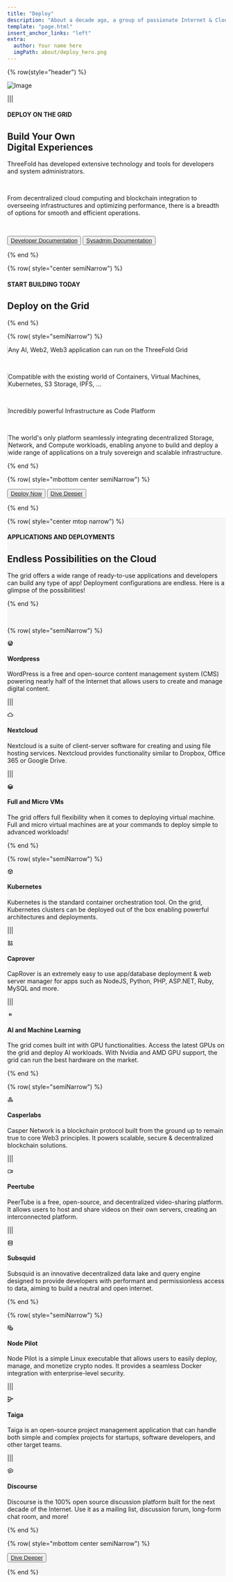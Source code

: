 ```yaml
---
title: "Deploy"
description: "About a decade ago, a group of passionate Internet & Cloud veterans came together to build a system." # quotation marks to allow colons where used
template: "page.html"
insert_anchor_links: "left"
extra:
  author: Your name here
  imgPath: about/deploy_hero.png
---
```


<!-- section 1 (header) -->
<div class="container mx-auto">

{% row(style="header") %} 

![Image](deploy_hero.png#mx-auto)

|||

#### <span class="text-xl subtitle">DEPLOY ON THE GRID</span>

## **Build <span class="blue">Your Own</span><br> Digital Experiences**

ThreeFold has developed extensive technology and tools for <span class="blue">developers</span> and <span class="blue">system administrators.</span>

<br>

From decentralized cloud computing and blockchain integration to overseeing infrastructures and optimizing performance, there is a breadth of options for smooth and efficient operations.

<br>

<button class="green">[Developer Documentation](https://manual.grid.tf/documentation/developers/developers.html)</button> 
<button class="blue_b">[Sysadmin Documentation](https://manual.grid.tf/documentation/system_administrators/system_administrators.html)</button>


{% end %}




<!-- section 2 Deploy -->

{% row( style="center semiNarrow") %}

#### <span class="blue">START BUILDING TODAY</span>

## **Deploy on the Grid**

{% end %}

{% row( style="semiNarrow") %}

<p class="bg-gray-50 p-2 road_border">Any AI, Web2, Web3 application can run on the ThreeFold Grid</p>

<br>

<p class="bg-gray-50 p-2 road_border">Compatible with the existing world of Containers, Virtual Machines, Kubernetes, S3 Storage, IPFS, ...</p>

<br>

<p class="bg-gray-50 p-2 road_border">Incredibly powerful Infrastructure as Code Platform</p>

<br>

<p class="bg-gray-50 p-2 road_border">The world's only platform seamlessly integrating decentralized Storage, Network, and Compute workloads, enabling anyone to build and deploy a wide range of applications on a truly sovereign and scalable infrastructure.</p>

{% end %}


{% row( style="mbottom center semiNarrow") %}

<button class="green">[Deploy Now](https://dashboard.grid.tf)</button> 
<button class="blue_b">[Dive Deeper](https://manual.grid.tf/documentation/dashboard/deploy/applications.html)</button>


{% end %}


</div>





<!-- section 2 Endless -->


<div style="background-color:#F6F6F6">

<div class="container mx-auto">


{% row( style="center mtop narrow") %}

#### <span class="green_text uppercase">APPLICATIONS AND DEPLOYMENTS</span>

## **Endless Possibilities on the Cloud**

The grid offers a wide range of ready-to-use applications and developers can build any type of app! Deployment configurations are endless. Here is a glimpse of the possibilities!

{% end %}

<br>

{% row( style="semiNarrow") %}

<div class="key_card rounded_img border-2 rounded-lg p-4 bg-white shadow-lg">

<svg class="blue h-10 w-10 mb-4 text-primary" data-icon="tabler:brand-wordpress" height="1em" viewBox="0 0 24 24" width="1em"><symbol id="ai:tabler:brand-wordpress"><g fill="none" stroke="currentColor" stroke-linecap="round" stroke-linejoin="round" stroke-width="2"><path d="M9.5 9h3M4 9h2.5M11 9l3 11l4-9M5.5 9L9 20l3-7m6-2c.177-.528 1-1.364 1-2.5c0-1.78-.776-2.5-1.875-2.5C16.227 6 16 6.812 16 7.429c0 1.83 2 2.058 2 3.571"></path><path d="M3 12a9 9 0 1 0 18 0a9 9 0 1 0-18 0"></path></g></symbol><use xlink:href="#ai:tabler:brand-wordpress"></use></svg>


#### **<span class="text-xl">Wordpress</span>**


<p class="text-base mt-1 leading-snug">WordPress is a free and open-source content management system (CMS) powering nearly half of the Internet that allows users to create and manage digital content.</p>


</div>

|||

<div class="key_card rounded_img border-2 rounded-lg p-4 bg-white shadow-lg">

<svg class="blue h-10 w-10 mb-4 text-primary" data-icon="tabler:cloud" height="1em" viewBox="0 0 24 24" width="1em"><symbol id="ai:tabler:cloud"><path d="M6.657 18C4.085 18 2 15.993 2 13.517s2.085-4.482 4.657-4.482c.393-1.762 1.794-3.2 3.675-3.773c1.88-.572 3.956-.193 5.444 1c1.488 1.19 2.162 3.007 1.77 4.769h.99c1.913 0 3.464 1.56 3.464 3.486s-1.551 3.487-3.465 3.487H6.657" fill="none" stroke="currentColor" stroke-linecap="round" stroke-linejoin="round" stroke-width="2"></path></symbol><use xlink:href="#ai:tabler:cloud"></use></svg>


#### **<span class="text-xl">Nextcloud</span>**


<p class="text-base mt-1 leading-snug">Nextcloud is a suite of client-server software for creating and using file hosting services. Nextcloud provides functionality similar to Dropbox, Office 365 or Google Drive.</p>


</div>

|||

<div class="key_card rounded_img border-2 rounded-lg p-4 bg-white shadow-lg">

<svg class="blue  h-10 w-10 mb-4 text-primary" data-icon="tabler:brand-databricks" height="1em" viewBox="0 0 24 24" width="1em"><symbol id="ai:tabler:brand-databricks"><path d="m3 17l9 5l9-5v-3l-9 5l-9-5v-3l9 5l9-5V8l-9 5l-9-5l9-5l5.418 3.01" fill="none" stroke="currentColor" stroke-linecap="round" stroke-linejoin="round" stroke-width="2"></path></symbol><use xlink:href="#ai:tabler:brand-databricks"></use></svg>


#### **<span class="text-xl">Full and Micro VMs</span>**


<p class="text-base mt-1 leading-snug">The grid offers full flexibility when it comes to deploying virtual machine. Full and micro virtual machines are at your commands to deploy simple to advanced workloads!</p>


</div>

{% end %}

{% row( style="semiNarrow") %}

<div class="key_card rounded_img border-2 rounded-lg p-4 bg-white shadow-lg">

<svg class="blue h-10 w-10 mb-4 text-primary" data-icon="tabler:box" height="1em" viewBox="0 0 24 24" width="1em"><symbol id="ai:tabler:box"><path d="m12 3l8 4.5v9L12 21l-8-4.5v-9zm0 9l8-4.5M12 12v9m0-9L4 7.5" fill="none" stroke="currentColor" stroke-linecap="round" stroke-linejoin="round" stroke-width="2"></path></symbol><use xlink:href="#ai:tabler:box"></use></svg>


#### **<span class="text-xl">Kubernetes</span>**


<p class="text-base mt-1 leading-snug">Kubernetes is the standard container orchestration tool. On the grid, Kubernetes clusters can be deployed out of the box enabling powerful architectures and deployments.</p>

</div>

|||

<div class="key_card rounded_img border-2 rounded-lg p-4 bg-white shadow-lg">

<svg class="blue h-10 w-10 mb-4 text-primary" data-icon="tabler:apps" height="1em" viewBox="0 0 24 24" width="1em"><symbol id="ai:tabler:apps"><path d="M4 5a1 1 0 0 1 1-1h4a1 1 0 0 1 1 1v4a1 1 0 0 1-1 1H5a1 1 0 0 1-1-1zm0 10a1 1 0 0 1 1-1h4a1 1 0 0 1 1 1v4a1 1 0 0 1-1 1H5a1 1 0 0 1-1-1zm10 0a1 1 0 0 1 1-1h4a1 1 0 0 1 1 1v4a1 1 0 0 1-1 1h-4a1 1 0 0 1-1-1zm0-8h6m-3-3v6" fill="none" stroke="currentColor" stroke-linecap="round" stroke-linejoin="round" stroke-width="2"></path></symbol><use xlink:href="#ai:tabler:apps"></use></svg>


#### **<span class="text-xl">Caprover</span>**


<p class="text-base mt-1 leading-snug">CapRover is an extremely easy to use app/database deployment & web server manager for apps such as NodeJS, Python, PHP, ASP.NET, Ruby, MySQL and more.</p>


</div>

|||

<div class="key_card rounded_img border-2 rounded-lg p-4 bg-white shadow-lg">

<svg class="blue h-10 w-10 mb-4 text-primary" data-icon="tabler:ai" height="1em" viewBox="0 0 24 24" width="1em"><symbol id="ai:tabler:ai"><path d="M8 16v-6a2 2 0 1 1 4 0v6m-4-3h4m4-5v8" fill="none" stroke="currentColor" stroke-linecap="round" stroke-linejoin="round" stroke-width="2"></path></symbol><use xlink:href="#ai:tabler:ai"></use></svg>


#### **<span class="text-xl">AI and Machine Learning</span>**


<p class="text-base mt-1 leading-snug">The grid comes built int with GPU functionalities. Access the latest GPUs on the grid and deploy AI workloads. With Nvidia and AMD GPU support, the grid can run the best hardware on the market.</p>


</div>

{% end %}


{% row( style="semiNarrow") %}

<div class="key_card rounded_img border-2 rounded-lg p-4 bg-white shadow-lg">

<svg class="blue h-10 w-10 mb-4 text-primary" data-icon="tabler:webhook" height="1em" viewBox="0 0 24 24" width="1em"><symbol id="ai:tabler:webhook"><g fill="none" stroke="currentColor" stroke-linecap="round" stroke-linejoin="round" stroke-width="2"><path d="M4.876 13.61A4 4 0 1 0 11 17h6"></path><path d="M15.066 20.502A4 4 0 1 0 17 13c-.706 0-1.424.179-2 .5L12 8"></path><path d="M16 8a4 4 0 1 0-8 0c0 1.506.77 2.818 2 3.5L7 17"></path></g></symbol><use xlink:href="#ai:tabler:webhook"></use></svg>


#### **<span class="text-xl">Casperlabs</span>**


<p class="text-base mt-1 leading-snug">Casper Network is a blockchain protocol built from the ground up to remain true to core Web3 principles. It powers scalable, secure & decentralized blockchain solutions.</p>


</div>

|||

<div class="key_card rounded_img border-2 rounded-lg p-4 bg-white shadow-lg">

<svg class="blue h-10 w-10 mb-4 text-primary" data-icon="tabler:video" height="1em" viewBox="0 0 24 24" width="1em"><symbol id="ai:tabler:video"><path d="m15 10l4.553-2.276A1 1 0 0 1 21 8.618v6.764a1 1 0 0 1-1.447.894L15 14zM3 8a2 2 0 0 1 2-2h8a2 2 0 0 1 2 2v8a2 2 0 0 1-2 2H5a2 2 0 0 1-2-2z" fill="none" stroke="currentColor" stroke-linecap="round" stroke-linejoin="round" stroke-width="2"></path></symbol><use xlink:href="#ai:tabler:video"></use></svg>


#### **<span class="text-xl">Peertube</span>**


<p class="text-base mt-1 leading-snug">PeerTube is a free, open-source, and decentralized video-sharing platform. It allows users to host and share videos on their own servers, creating an interconnected platform.</p>


</div>

|||

<div class="key_card rounded_img border-2 rounded-lg p-4 bg-white shadow-lg">

<svg class="blue h-10 w-10 mb-4 text-primary" data-icon="tabler:database-leak" height="1em" viewBox="0 0 24 24" width="1em"><symbol id="ai:tabler:database-leak"><g fill="none" stroke="currentColor" stroke-linecap="round" stroke-linejoin="round" stroke-width="2"><path d="M4 6c0 1.657 3.582 3 8 3s8-1.343 8-3s-3.582-3-8-3s-8 1.343-8 3"></path><path d="M4 6v12c0 1.657 3.582 3 8 3s8-1.343 8-3V6"></path><path d="M4 15a2.4 2.4 0 0 0 2-1a2.4 2.4 0 0 1 2-1a2.4 2.4 0 0 1 2 1a2.4 2.4 0 0 0 2 1a2.4 2.4 0 0 0 2-1a2.4 2.4 0 0 1 2-1a2.4 2.4 0 0 1 2 1a2.4 2.4 0 0 0 2 1"></path></g></symbol><use xlink:href="#ai:tabler:database-leak"></use></svg>


#### **<span class="text-xl">Subsquid</span>**


<p class="text-base mt-1 leading-snug">Subsquid is an innovative decentralized data lake and query engine designed to provide developers with performant and permissionless access to data, aiming to build a neutral and open internet.</p>


</div>

{% end %}


{% row( style="semiNarrow") %}

<div class="key_card rounded_img border-2 rounded-lg p-4 bg-white shadow-lg">

<svg class="blue h-10 w-10 mb-4 text-primary" data-icon="tabler:coins" height="1em" viewBox="0 0 24 24" width="1em"><symbol id="ai:tabler:coins"><g fill="none" stroke="currentColor" stroke-linecap="round" stroke-linejoin="round" stroke-width="2"><path d="M9 14c0 1.657 2.686 3 6 3s6-1.343 6-3s-2.686-3-6-3s-6 1.343-6 3"></path><path d="M9 14v4c0 1.656 2.686 3 6 3s6-1.344 6-3v-4M3 6c0 1.072 1.144 2.062 3 2.598s4.144.536 6 0S15 7.072 15 6s-1.144-2.062-3-2.598s-4.144-.536-6 0S3 4.928 3 6"></path><path d="M3 6v10c0 .888.772 1.45 2 2"></path><path d="M3 11c0 .888.772 1.45 2 2"></path></g></symbol><use xlink:href="#ai:tabler:coins"></use></svg>


#### **<span class="text-xl">Node Pilot</span>**


<p class="text-base mt-1 leading-snug">Node Pilot is a simple Linux executable that allows users to easily deploy, manage, and monetize crypto nodes. It provides a seamless Docker integration with enterprise-level security.</p>


</div>

|||

<div class="key_card rounded_img border-2 rounded-lg p-4 bg-white shadow-lg">

<svg class="blue h-10 w-10 mb-4 text-primary" data-icon="tabler:tournament" height="1em" viewBox="0 0 24 24" width="1em"><symbol id="ai:tabler:tournament"><g fill="none" stroke="currentColor" stroke-linecap="round" stroke-linejoin="round" stroke-width="2"><path d="M2 4a2 2 0 1 0 4 0a2 2 0 1 0-4 0m16 6a2 2 0 1 0 4 0a2 2 0 1 0-4 0M2 12a2 2 0 1 0 4 0a2 2 0 1 0-4 0m0 8a2 2 0 1 0 4 0a2 2 0 1 0-4 0m4-8h3a1 1 0 0 1 1 1v6a1 1 0 0 1-1 1H6"></path><path d="M6 4h7a1 1 0 0 1 1 1v10a1 1 0 0 1-1 1h-2m3-6h4"></path></g></symbol><use xlink:href="#ai:tabler:tournament"></use></svg>


#### **<span class="text-xl">Taiga</span>**


<p class="text-base mt-1 leading-snug">Taiga is an open-source project management application that can handle both simple and complex projects for startups, software developers, and other target teams.</p>


</div>

|||

<div class="key_card rounded_img border-2 rounded-lg p-4 bg-white shadow-lg">

<svg class="blue h-10 w-10 mb-4 text-primary" data-icon="tabler:bubble-text" height="1em" viewBox="0 0 24 24" width="1em"><symbol id="ai:tabler:bubble-text"><path d="M7 10h10m-8 4h5M12.4 3a5.34 5.34 0 0 1 4.906 3.239a5.333 5.333 0 0 1-1.195 10.6a4.26 4.26 0 0 1-5.28 1.863L7 21v-3.134a2.668 2.668 0 0 1-1.795-3.773A4.8 4.8 0 0 1 8.113 5.16A5.33 5.33 0 0 1 12.4 3" fill="none" stroke="currentColor" stroke-linecap="round" stroke-linejoin="round" stroke-width="2"></path></symbol><use xlink:href="#ai:tabler:bubble-text"></use></svg>


#### **<span class="text-xl">Discourse</span>**


<p class="text-base mt-1 leading-snug">Discourse is the 100% open source discussion platform built for the next decade of the Internet. Use it as a mailing list, discussion forum, long-form chat room, and more!</p>


</div>

{% end %}

{% row( style="mbottom center semiNarrow") %}

<button class="green mt-6">[Dive Deeper](/)</button> 


{% end %}



</div>

</div>




<style>

.rounded_img img {
  border-radius: 8px;
}

.person img{
  border-radius: 100%;
  max-width:100px;
  
}

.myscale{
  transition: transform .5s; 
}

.myscale:hover{
  transform: scale(1.2); 
  background-color: whitesmoke;
}

 .road_border{
    
      border-left: 2px solid #d3d3d3;

    }
  </style>